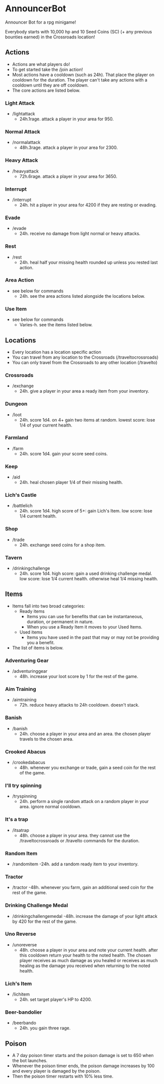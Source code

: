 # AnnouncerBot
Announcer Bot for a rpg minigame!

Everybody starts with 10,000 hp and 10 Seed Coins (SC) (+ any previous bounties earned) in the Crossroads location!

## Actions
- Actions are what players do!
- To get started take the /join action!
- Most actions have a cooldown (such as 24h). That place the player on cooldown for the duration. The player can't take any actions with a cooldown until they are off cooldown.
- The core actions are listed below.
### Light Attack
  - /lightattack
    - 24h.1rage. attack a player in your area for 950.
### Normal Attack
  - /normalattack
    - 48h.3rage. attack a player in your area for 2300.
### Heavy Attack
  - /heavyattack
    - 72h.6rage. attack a player in your area for 3650.
### Interrupt
  - /interrupt
    - 24h. hit a player in your area for 4200 if they are resting or evading.
### Evade
  - /evade
    - 24h. receive no damage from light normal or heavy attacks.
### Rest
  - /rest
    - 24h. heal half your missing health rounded up unless you rested last action.
### Area Action
  - see below for commands
    - 24h. see the area actions listed alongside the locations below.
### Use Item
  - see below for commands
    - Varies-h. see the items listed below.  

## Locations
- Every location has a location specific action
- You can travel from any location to the Crossroads (/traveltocrossroads)
- You can only travel from the Crossroads to any other location (/travelto)

### Crossroads
- /exchange
  - 24h. give a player in your area a ready item from your inventory.

### Dungeon
  - /loot
    - 24h. score 1d4. on 4+ gain two items at random. lowest score: lose 1/4 of your current health.

### Farmland
  - /farm
    - 24h. score 1d4. gain your score seed coins.

### Keep
  - /aid
    - 24h. heal chosen player 1/4 of their missing health.

### Lich's Castle
  - /battlelich
    - 24h. score 1d4. high score of 5+: gain Lich's Item. low score: lose 1/4 current health.

### Shop
  - /trade
    - 24h. exchange seed coins for a shop item.

### Tavern
  - /drinkingchallenge
    - 24h. score 1d4. high score: gain a used drinking challenge medal. low score: lose 1/4 current health. otherwise heal 1/4 missing health.

## Items
- Items fall into two broad categories:
  - Ready items
    - Items you can use for benefits that can be instantaneous, duration, or permanent in nature.
    - When you use a Ready Item it moves to your Used Items.
  - Used items
    - Items you have used in the past that may or may not be providing you a benefit.
- The list of items is below.

### Adventuring Gear
  - /adventuringgear
    - 48h. increase your loot score by 1 for the rest of the game.

### Aim Training
  - /aimtraining
    - 72h. reduce heavy attacks to 24h cooldown. doesn't stack.

### Banish
  - /banish
    - 24h. choose a player in your area and an area. the chosen player travels to the chosen area.

### Crooked Abacus
  - /crookedabacus
    - 48h. whenever you exchange or trade, gain a seed coin for the rest of the game.

### I'll try spinning
  - /tryspinning
    - 24h. perform a single random attack on a random player in your area. ignore normal cooldown.

### It's a trap
  - /itsatrap
    - 48h. choose a player in your area. they cannot use the /traveltocrossroads or /travelto commands for the duration.

### Random Item
  - /randomitem
    -24h. add a random ready item to your inventory.

### Tractor
  - /tractor
    -48h. whenever you farm, gain an additional seed coin for the rest of the game.

### Drinking Challenge Medal
  - /drinkingchallengemedal
    -48h. increase the damage of your light attack by 420 for the rest of the game.

### Uno Reverse
  - /unoreverse
    - 48h. choose a player in your area and note your current health. after this cooldown return your health to the noted health. The chosen player receives as much damage as you healed or receives as much healing as the damage you received when returning to the noted health.

### Lich's Item
  - /lichitem
    - 24h. set target player's HP to 4200.

### Beer-bandolier
  - /beerbando
    - 24h. you gain three rage.

## Poison
- A 7 day poison timer starts and the poison damage is set to 650 when the bot launches.
- Whenever the poison timer ends, the poison damage increases by 100 and every player is damaged by the poison.
- Then the poison timer restarts with 10% less time.
